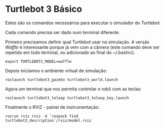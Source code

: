 
# Turtlebot 3 Básico


Estes são os comandos necessários para executar o simulador do Turtlebot

Cada comando precisa ser dado num terminal diferente.

Primeiro precisamos definir qual Turtlebot usar na simulação. A versão *Waffle* é interessante porque já vem com a câmera (este comando deve ser repetido em todo terminal, ou adicionado ao final do ~/.bashrc).

    export TURTLEBOT3_MODEL=waffle

Depois iniciamos o ambiente virtual de simulação:

    roslaunch turtlebot3_gazebo turtlebot3_world.launch


Agora um terminal que nos permita controlar o robô com as teclas:

    roslaunch turtlebot3_teleop turtlebot3_teleop_key.launch

Finalmente o RVIZ - painel de instrumentação:

    rosrun rviz rviz -d `rospack find turtlebot3_description`/rviz/model.rviz
